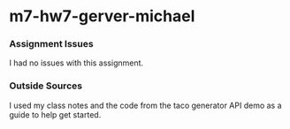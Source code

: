 # m7-hw7-gerver-michael

### Assignment Issues
I had no issues with this assignment.

### Outside Sources
I used my class notes and the code from the taco generator API demo as a guide to help get started.
